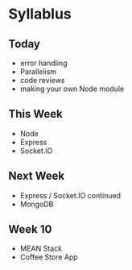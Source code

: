 # Syllablus

## Today

* error handling
* Parallelism
* code reviews
* making your own Node module

## This Week

* Node
* Express
* Socket.IO

## Next Week

* Express / Socket.IO continued
* MongoDB

## Week 10

* MEAN Stack
* Coffee Store App
